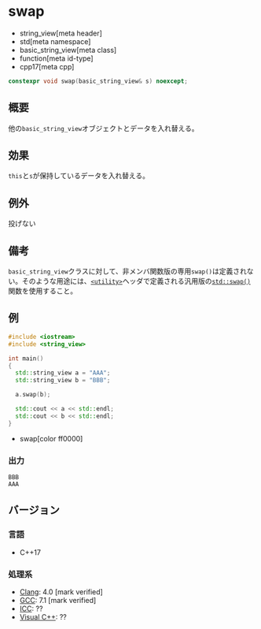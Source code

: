 # swap
* string_view[meta header]
* std[meta namespace]
* basic_string_view[meta class]
* function[meta id-type]
* cpp17[meta cpp]

```cpp
constexpr void swap(basic_string_view& s) noexcept;
```

## 概要
他の`basic_string_view`オブジェクトとデータを入れ替える。


## 効果
`this`と`s`が保持しているデータを入れ替える。


## 例外
投げない


## 備考
`basic_string_view`クラスに対して、非メンバ関数版の専用`swap()`は定義されない。そのような用途には、[`<utility>`](/reference/utility.md)ヘッダで定義される汎用版の[`std::swap()`](/reference/utility/swap.md)関数を使用すること。


## 例
```cpp example
#include <iostream>
#include <string_view>

int main()
{
  std::string_view a = "AAA";
  std::string_view b = "BBB";

  a.swap(b);

  std::cout << a << std::endl;
  std::cout << b << std::endl;
}
```
* swap[color ff0000]

### 出力
```
BBB
AAA
```


## バージョン
### 言語
- C++17

### 処理系
- [Clang](/implementation.md#clang): 4.0 [mark verified]
- [GCC](/implementation.md#gcc): 7.1 [mark verified]
- [ICC](/implementation.md#icc): ??
- [Visual C++](/implementation.md#visual_cpp): ??
